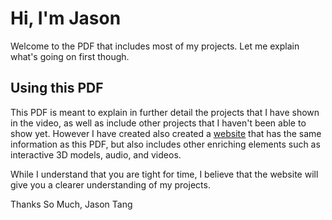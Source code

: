 # Hi, I'm Jason

Welcome to the PDF that includes most of my projects. Let me explain what's going on first though.
## Using this PDF

This PDF is meant to explain in further detail the projects that I have shown in the video, as well as include other projects that I haven't been able to show yet. However I have created also created a [website](https://jasontang19.weebly.com/) that has the same information as this PDF, but also includes other enriching elements such as interactive 3D models, audio, and videos.  

While I understand that you are tight for time, I believe that the website will give you a clearer understanding of my projects.

Thanks So Much,
Jason Tang

